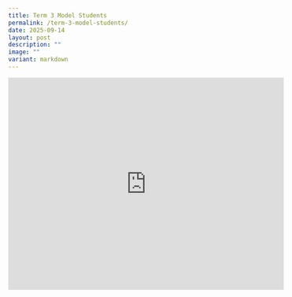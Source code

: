 ```yaml
---
title: Term 3 Model Students
permalink: /term-3-model-students/
date: 2025-09-14
layout: post
description: ""
image: ""
variant: markdown
---
```

<iframe allow="autoplay; clipboard-write; encrypted-media; picture-in-picture; web-share" allowfullscreen="true" frameborder="0" scrolling="no" style="border:none;overflow:hidden" height="431" width="560" src="https://www.facebook.com/plugins/video.php?height=316&amp;href=https%3A%2F%2Fwww.facebook.com%2Fcompassvalepri%2Fvideos%2F689977283364841%2F&amp;show_text=true&amp;width=560&amp;t=0"></iframe>